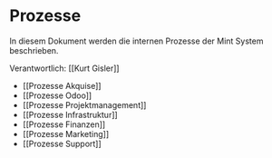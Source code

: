 # Prozesse
In diesem Dokument werden die internen Prozesse der Mint System beschrieben.

Verantwortlich: [[Kurt Gisler]]

* [[Prozesse Akquise]]
* [[Prozesse Odoo]]
* [[Prozesse Projektmanagement]]
* [[Prozesse Infrastruktur]]
* [[Prozesse Finanzen]]
* [[Prozesse Marketing]]
* [[Prozesse Support]]